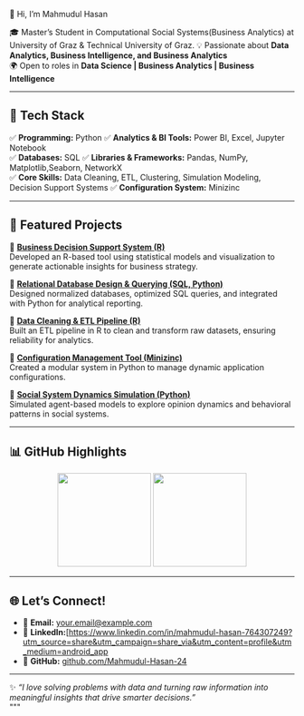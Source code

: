  👋 Hi, I’m Mahmudul Hasan  

🎓 Master’s Student in Computational Social Systems(Business Analytics) at University of Graz & Technical University of Graz. 
💡 Passionate about **Data Analytics, Business Intelligence, and Business Analytics**  
🌍 Open to roles in **Data Science | Business Analytics | Business Intelligence**  

---

## 🚀 Tech Stack
✅ **Programming:** Python 
✅ **Analytics & BI Tools:** Power BI, Excel, Jupyter Notebook  
✅ **Databases:** SQL 
✅ **Libraries & Frameworks:** Pandas, NumPy, Matplotlib,Seaborn, NetworkX  
✅ **Core Skills:** Data Cleaning, ETL, Clustering, Simulation Modeling, Decision Support Systems 
✅ **Configuration System:** Minizinc



---

## 📌 Featured Projects

🔹 [**Business Decision Support System (R)**](https://github.com/Mahmudul-Hasan-24/Business-Decision-Support-System)  
Developed an R-based tool using statistical models and visualization to generate actionable insights for business strategy.  

🔹 [**Relational Database Design & Querying (SQL, Python)**](https://github.com/Mahmudul-Hasan-24/Relational-Database-Design-SQL)  
Designed normalized databases, optimized SQL queries, and integrated with Python for analytical reporting.  

🔹 [**Data Cleaning & ETL Pipeline (R)**](https://github.com/Mahmudul-Hasan-24/Data-Cleaning-and-ETL-Pipeline)  
Built an ETL pipeline in R to clean and transform raw datasets, ensuring reliability for analytics.  

🔹 [**Configuration Management Tool (Minizinc)**](https://github.com/Mahmudul-Hasan-24/Configuration-Management-Tool)  
Created a modular system in Python to manage dynamic application configurations.  

🔹 [**Social System Dynamics Simulation (Python)**](https://github.com/Mahmudul-Hasan-24/Social-System-Dynamics-Simulation)  
Simulated agent-based models to explore opinion dynamics and behavioral patterns in social systems.  

---

## 📊 GitHub Highlights
<p align="center">
  <img src="https://github-readme-stats.vercel.app/api?username=Mahmudul-Hasan-24&show_icons=true&theme=tokyonight" height="165" />
  <img src="https://github-readme-stats.vercel.app/api/top-langs/?username=Mahmudul-Hasan-24&layout=compact&theme=tokyonight" height="165" />
</p>

---

## 🌐 Let’s Connect!
- 📧 **Email:** your.email@example.com  
- 💼 **LinkedIn:**[https://www.linkedin.com/in/mahmudul-hasan-764307249?utm_source=share&utm_campaign=share_via&utm_content=profile&utm_medium=android_app  
- 🐙 **GitHub:** [github.com/Mahmudul-Hasan-24](https://github.com/Mahmudul-Hasan-24)  

---

✨ *“I love solving problems with data and turning raw information into meaningful insights that drive smarter decisions.”*  
"""

